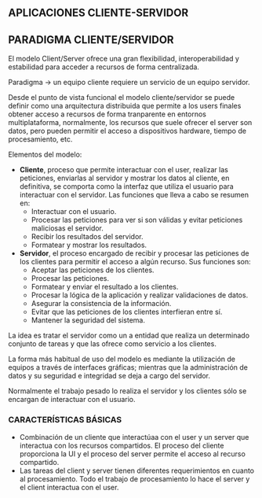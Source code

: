 ## APLICACIONES CLIENTE-SERVIDOR

## PARADIGMA CLIENTE/SERVIDOR
El modelo Client/Server ofrece una gran flexibilidad, interoperabilidad y estabilidad para acceder a recursos de forma centralizada.
  
Paradigma -> un equipo cliente requiere un servicio de un equipo servidor.

Desde el punto de vista funcional el modelo cliente/servidor se puede definir como una arquitectura distribuida que permite a los users finales obtener acceso a recursos de forma tranparente en entornos multiplataforma, normalmente, los recursos que suele ofrecer el server son datos, pero pueden permitir el acceso a dispositivos hardware, tiempo de procesamiento, etc.
  
Elementos del modelo:
  * **Cliente**, proceso que permite interactuar con el user, realizar las peticiones, enviarlas al servidor y mostrar los datos al cliente, en definitiva, se comporta como la interfaz que utiliza el usuario para interactuar con el servidor.
Las funciones que lleva a cabo se resumen en:
    - Interactuar con el usuario.
    - Procesar las peticiones para ver si son válidas y evitar peticiones maliciosas el servidor.
    - Recibir los resultados del servidor.
    - Formatear y mostrar los resultados.
  * **Servidor**, el proceso encargado de recibir y procesar las peticiones de los clientes para permitir el acceso a algún recurso.
Sus funciones son:
    - Aceptar las peticiones de los clientes.
    - Procesar las peticiones.
    - Formatear y enviar el resultado a los clientes.
    - Procesar la lógica de la aplicación y realizar validaciones de datos.
    - Asegurar la consistencia de la información.
    - Evitar que las peticiones de los clientes interfieran entre sí.
    - Mantener la seguridad del sistema.

La idea es tratar el servidor como un a entidad que realiza un determinado conjunto de tareas y que las ofrece como servicio a los clientes.  

La forma más habitual de uso del modelo es mediante la utilización de equipos a través de interfaces gráficas; mientras que la administración de datos y su seguridad e integridad se deja a cargo del servidor.  

Normalmente el trabajo pesado lo realiza el servidor y los clientes sólo se encargan de interactuar con el usuario.  


### CARACTERÍSTICAS BÁSICAS

  - Combinación de un cliente que interactúaa con el user y un server que interactua con los recursos compartidos.
El proceso del cliente proporciona la UI y el proceso del server permite el acceso al recurso compartido.
  - Las tareas del client y server tienen diferentes requerimientos en cuanto al procesamiento.   Todo el trabajo de procesamiento lo hace el server y el client interactua con el user.




















